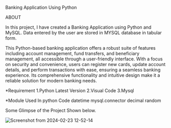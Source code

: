 Banking Application Using Python 

ABOUT

In this project, I have created a Banking Application using Python and MySQL. Data entered by the user are stored in MYSQL database in tabular form.

This Python-based banking application offers a robust suite of features including account management, fund transfers, and beneficiary management, all accessible through a user-friendly interface. With a focus on security and convenience, users can register new cards, update account details, and perform transactions with ease, ensuring a seamless banking experience. Its comprehensive functionality and intuitive design make it a reliable solution for modern banking needs.

*Requirement
1.Python Latest Version
2.Visual Code
3.Mysql

*Module Used In python Code
datetime
mysql.connector
decimal
random

Some Glimpse of the Project Shown below.

![Screenshot from 2024-02-23 12-52-14](https://github.com/Sanjana176/Banking_Application/assets/160119835/afc9a113-fb9f-41f2-a759-df28b4ecfbb4)

